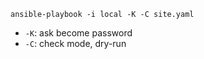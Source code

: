 `ansible-playbook -i local -K -C site.yaml`

- `-K`: ask become password
- `-C`: check mode, dry-run
